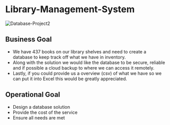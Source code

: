 # Library-Management-System


![Database-Project2](https://github.com/user-attachments/assets/ab883b32-3b79-482d-afa0-200191d976ad)


## Business Goal

- We have 437 books on our library shelves and need to create a database to keep track off what we have in inventory.
- Along with the solution we would like the database to be secure, reliable and if possible a cloud backup to where we can access it remotely.
- Lastly, if you could provide us a overview (csv) of what we have so we can put it into Excel this would be greatly appreciated.

## Operational Goal

- Design a database solution
- Provide the cost of the service
- Ensure all needs are met
